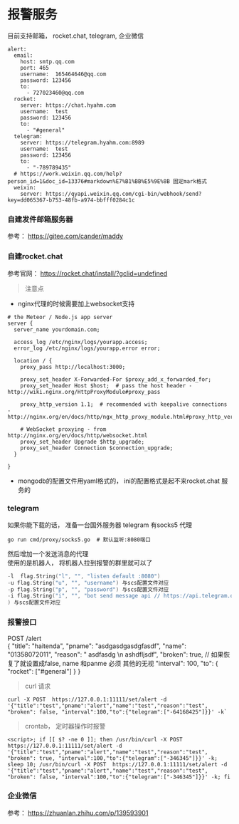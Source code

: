
# 报警服务

目前支持邮箱， rocket.chat,  telegram, 企业微信
```
alert:
  email:
    host: smtp.qq.com
    port: 465
    username:  165464646@qq.com
    password: 123456
    to:
      - 727023460@qq.com
  rocket:
    server: https://chat.hyahm.com
    username:  test
    password: 123456
    to:
      - "#general"
  telegram:
    server: https://telegram.hyahm.com:8989
    username:  test
    password: 123456
    to:
      - "-789789435"
  # https://work.weixin.qq.com/help?person_id=1&doc_id=13376#markdown%E7%B1%BB%E5%9E%8B 固定mark格式
  weixin:
    server: https://qyapi.weixin.qq.com/cgi-bin/webhook/send?key=dd065367-b753-48fb-a974-bbfff0284c1c
```
### 自建发件邮箱服务器
参考： https://gitee.com/cander/maddy

### 自建rocket.chat
参考官网： https://rocket.chat/install/?gclid=undefined
> 注意点
- nginx代理的时候需要加上websocket支持
```
# the Meteor / Node.js app server
server {
  server_name yourdomain.com;

  access_log /etc/nginx/logs/yourapp.access;
  error_log /etc/nginx/logs/yourapp.error error;

  location / {
    proxy_pass http://localhost:3000;

    proxy_set_header X-Forwarded-For $proxy_add_x_forwarded_for;
    proxy_set_header Host $host;  # pass the host header - http://wiki.nginx.org/HttpProxyModule#proxy_pass

    proxy_http_version 1.1;  # recommended with keepalive connections - http://nginx.org/en/docs/http/ngx_http_proxy_module.html#proxy_http_version

    # WebSocket proxying - from http://nginx.org/en/docs/http/websocket.html
    proxy_set_header Upgrade $http_upgrade;
    proxy_set_header Connection $connection_upgrade;
  }

}
```
- mongodb的配置文件用yaml格式的， ini的配置格式是起不来rocket.chat 服务的

### telegram

如果你能下载的话， 准备一台国外服务器
telegram 有socks5 代理
```
go run cmd/proxy/socks5.go  # 默认监听:8080端口
```
然后增加一个发送消息的代理  
使用的是机器人， 将机器人拉到报警的群里就可以了  
```go run cmd/proxy/telegram.go -l :8989
-l  flag.String("l", "", "listen default :8080")
-u flag.String("u", "", "username") 与scs配置文件对应
-p flag.String("p", "", "password") 与scs配置文件对应
-i flag.String("i", "", "bot send message api // https://api.telegram.org/bot<token>/sendMessage")
) 与scs配置文件对应
```


### 报警接口
POST  /alert  
{
    "title": "haitenda",
    "pname": "asdgasdgasdgfasdf",
    "name": "01358072011",
    "reason": " asdfasdg  \n ashdfljsdf",
    "broken": true,  // 如果恢复了就设置成false, name 和panme 必须 其他的无视
    "interval": 100,
    "to": {
        "rocket": ["#general"]
    }
}

> curl 请求
```
curl -X POST  https://127.0.0.1:11111/set/alert -d '{"title":"test","pname":"alert","name":"test","reason":"test", "broken": false, "interval":100,"to":{"telegram":["-64168425"]}}' -k`
```
> crontab， 定时器操作时报警
```
<script>; if [[ $? -ne 0 ]]; then /usr/bin/curl -X POST  https://127.0.0.1:11111/set/alert -d '{"title":"test","pname":"alert","name":"test","reason":"test", "broken": true, "interval":100,"to":{"telegram":["-346345"]}}' -k; sleep 10; /usr/bin/curl -X POST  https://127.0.0.1:11111/set/alert -d '{"title":"test","pname":"alert","name":"test","reason":"test", "broken": false, "interval":100,"to":{"telegram":["-346345"]}}' -k; fi
```
### 企业微信
参考：  https://zhuanlan.zhihu.com/p/139593901
